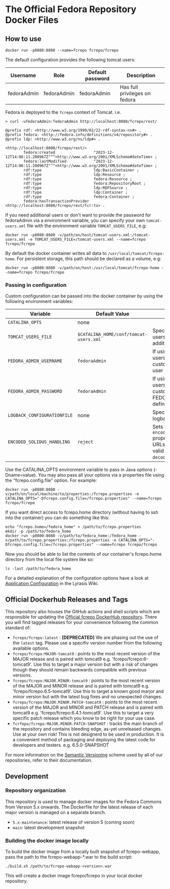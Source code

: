 # The Official Fedora Repository Docker Files

## How to use

```
docker run -p8080:8080 --name=fcrepo fcrepo/fcrepo
```

The default configuration provides the following tomcat users:

Username | Role          | Default password | Description
-------- | ------------- | ---------------- | -----------
fedoraAdmin | fedoraAdmin | fedoraAdmin     | Has full privileges on fedora

Fedora is deployed to the `fcrepo` context of Tomcat.
i.e.
```
> curl -ufedoraAdmin:fedoraAdmin http://localhost:8080/fcrepo/rest/

@prefix rdf: <http://www.w3.org/1999/02/22-rdf-syntax-ns#> .
@prefix fedora: <http://fedora.info/definitions/v4/repository#> .
@prefix ldp: <http://www.w3.org/ns/ldp#> .

<http://localhost:8080/fcrepo/rest/>
        fedora:created                 "2023-12-12T14:06:11.200967Z"^^<http://www.w3.org/2001/XMLSchema#dateTime> ;
        fedora:lastModified            "2023-12-12T14:06:11.200967Z"^^<http://www.w3.org/2001/XMLSchema#dateTime> ;
        rdf:type                       ldp:BasicContainer ;
        rdf:type                       ldp:Resource ;
        rdf:type                       fedora:Resource ;
        rdf:type                       fedora:RepositoryRoot ;
        rdf:type                       ldp:RDFSource ;
        rdf:type                       ldp:Container ;
        rdf:type                       fedora:Container ;
        fedora:hasTransactionProvider  <http://localhost:8080/fcrepo/rest/fcr:tx> .
```

If you need additional users or don't want to provide the password for fedoraAdmin via a environment variable, you can specify your own `tomcat-users.xml` file with the environment variable `TOMCAT_USERS_FILE`, e.g:

```
docker run -p8080:8080 -v/path/on/host/tomcat-users.xml:/tomcat-users.xml -e TOMCAT_USERS_FILE=/tomcat-users.xml --name=fcrepo fcrepo/fcrepo
```

By default the docker container writes all data to `/usr/local/tomcat/fcrepo-home`. For persistent storage, this path should be declared as a volume, e.g:

```
docker run -p8080:8080 -v/path/on/host:/usr/local/tomcat/fcrepo-home --name=fcrepo fcrepo/fcrepo
```

### Passing in configuration

Custom configuration can be passed into the docker container by using the following environment variables:

Variable | Default Value | Description
-------- | ------------- | -----------
`CATALINA_OPTS` | none |
`TOMCAT_USERS_FILE` | `$CATALINA_HOME/conf/tomcat-users.xml` | Specify a custom tomcat-users.xml file with e.g. additional users
`FEDORA_ADMIN_USERNAME` | `fedoraAdmin` | If using the default tomcat-users.xml file: specify a custom username for the user `fedoraAdmin`
`FEDORA_ADMIN_PASSWORD` | `fedoraAdmin` | If using the default tomcat-users.xml file: specify a custom password  for the FEDORA_ADMIN_USERNAME defined above
`LOGBACK_CONFIGURATIONFILE` | none | Specify a custom logback.configurationFile
`ENCODED_SOLIDUS_HANDLING` | `reject` | Sets the Tomcat `encodedSolidusHandling` property which defines how URLs with `%2F` are handled, valid values are `reject`, `decode` or `passthrough`. 

Use the CATALINA_OPTS environment variable to pass in Java options (-Dname=value). You may also pass all your options via a properties file
using the "fcrepo.config.file" option.  For example: 
```
docker run -p8080:8080 -v/path/on/local/machine/to/properties:/fcrepo.properties -e CATALINA_OPTS="-Dfcrepo.config.file=/fcrepo.properties" --name=fcrepo fcrepo/fcrepo
```

If you want direct access to fcrepo.home directory (without having to ssh into the container) you can do something like this:

```
echo "fcrepo.home=/fedora_home" > /path/to/fcrepo.properties
mkdir -p /path/to/fedora_home
docker run -p8080:8080 -v/path/to/fedora_home:/fedora_home -v/path/to/fcrepo.properties:/fcrepo.properties -e CATALINA_OPTS="-Dfcrepo.config.file=/fcrepo.properties" --name=fcrepo fcrepo/fcrepo
```

Now you should be able to list the contents of our container's fcrepo.home directory from the local file system like so:
```
ls -last /path/to/fedora_home
```


For a detailed explanation of the configuration options have a look at [Application Configuration](https://wiki.lyrasis.org/display/FEDORA6x/Application+Configuration) in the Lyrasis Wiki.

## Official Dockerhub Releases and Tags

This repository also houses the GitHub actions and shell scripts which are responsible for updating the [Official fcrepo DockerHub repository](https://hub.docker.com/r/fcrepo/fcrepo/tags). There you will find tagged releases for your convenience following the common standard of:

- `fcrepo/fcrepo:latest` : **[DEPRECATED]**  We are phasing out the use of the `latest` tag. Please use a specifiv version number from the following available options. 
- `fcrepo/fcrepo:MAJOR-tomcat9` : points to the most recent version of the MAJOR release and is paired with tomcat9 e.g. 'fcrepo/fcrepo:6-tomcat9'. Use this to target a major version but with a risk of changes though they should remain backwards compatible with previous versions.
- `fcrepo/fcrepo:MAJOR.MINOR-tomcat9` : points to the most recent version of the MAJOR and MINOR release and is paired with tomcat9 e.g. 'fcrepo/fcrepo:6.5-tomcat9'. Use this to target a known good marjor and minor version but with the latest bug fixes and no unexpected changes. 
- `fcrepo/fcrepo:MAJOR.MINOR.PATCH-tomcat9` : points to the most recent version of the MAJOR and MINOR and PATCH release and is paired with tomcat9 e.g. 'fcrepo/fcrepo:6.4.1-tomcat9'. Use this to target a very specific patch release which you know to be right for your use case. 
- `fcrfepo/fcrepo:MAJOR.MINOR.PATCH-SNAPSHOT` : tracks the main branch of the repository and contains bleeding edge, as-yet unreleased changes. Use at your own risk! This is not designerd to be used in production. It is a convenient method of packaging and deploying the latest code for developers and testers.  e.g. 6.5.0-SNAPSHOT

For more information on the [Semantic Versioning](https://semver.org) scheme used by all of our repositories, refer to their documentation. 



## Development

### Repository organization

This repository is used to manage docker images for the Fedora Commons from Version 5.x onwards. The Dockerfile for the latest release of each major version is managed on a separate branch.

- `5.x-maintenance`: latest release of version 5 (coming soon)
- `main`: latest development snapshot

 ### Building the docker image locally

To build the docker image from a locally built snapshot of fcrepo-webapp, pass the path to the fcrepo-webapp-*.war to the build script:

```
./build.sh /path/to/fcrepo-webapp-<version>.war
```

This will create a docker image fcrepo/fcrepo in your local docker repository.
